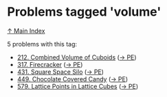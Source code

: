 # Problems tagged 'volume'

[↑ Main Index](../README.md)

5 problems with this tag:

- [212. Combined Volume of Cuboids](../problems/212.md) ([→ PE](https://projecteuler.net/problem=212))
- [317. Firecracker](../problems/317.md) ([→ PE](https://projecteuler.net/problem=317))
- [431. Square Space Silo](../problems/431.md) ([→ PE](https://projecteuler.net/problem=431))
- [449. Chocolate Covered Candy](../problems/449.md) ([→ PE](https://projecteuler.net/problem=449))
- [579. Lattice Points in Lattice Cubes](../problems/579.md) ([→ PE](https://projecteuler.net/problem=579))
